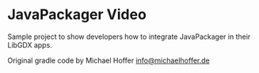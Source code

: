 # JavaPackager Video

Sample project to show developers how to integrate JavaPackager in their LibGDX apps.

Original gradle code by Michael Hoffer <info@michaelhoffer.de>